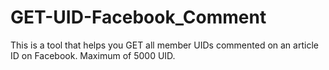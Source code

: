 # GET-UID-Facebook_Comment
 This is a tool that helps you GET all member UIDs commented on an article ID on Facebook. Maximum of 5000 UID.
